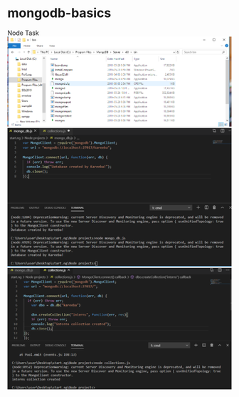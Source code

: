 # mongodb-basics
Node Task
![Image 1](question1.PNG)
![Image 2](question2.PNG)
![image 3](question3.PNG)